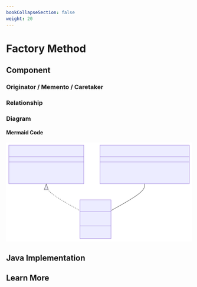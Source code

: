 ```yaml
---
bookCollapseSection: false
weight: 20
---
```


# Factory Method



## Component

### Originator / Memento / Caretaker


### Relationship


### Diagram

#### Mermaid Code


![Factory-Method-Pattern](https://raw.githubusercontent.com/benjipeng/assets/main/rc/book/designpatterns/memento-pattern.svg)

## Java Implementation



## Learn More
